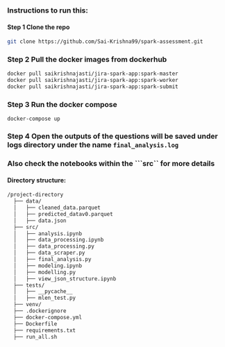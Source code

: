 ### Instructions to run this:

#### Step 1 Clone the repo
```bash
git clone https://github.com/Sai-Krishna99/spark-assessment.git
```

### Step 2 Pull the docker images from dockerhub
```bash
docker pull saikrishnajasti/jira-spark-app:spark-master
docker pull saikrishnajasti/jira-spark-app:spark-worker
docker pull saikrishnajasti/jira-spark-app:spark-submit
```

### Step 3 Run the docker compose
```
docker-compose up 
```

### Step 4 Open the outputs of the questions will be saved under logs directory under the name ```final_analysis.log```

### Also check the notebooks within the ```src`` for more details

#### Directory structure:

```markdown
/project-directory
  ├── data/
  │   ├── cleaned_data.parquet
  │   ├── predicted_datav0.parquet
  │   ├── data.json
  ├── src/
  │   ├── analysis.ipynb
  │   ├── data_processing.ipynb
  │   ├── data_processing.py
  │   ├── data_scraper.py
  │   ├── final_analysis.py
  │   ├── modeling.ipynb
  │   ├── modelling.py
  │   ├── view_json_structure.ipynb
  ├── tests/
  │   ├── __pycache__
  │   ├── mlen_test.py
  ├── venv/
  ├── .dockerignore
  ├── docker-compose.yml
  ├── Dockerfile
  ├── requirements.txt
  ├── run_all.sh
```
